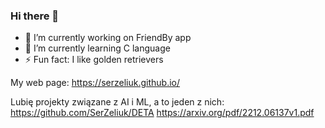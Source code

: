 ### Hi there 👋

- 🔭 I’m currently working on FriendBy app
- 🌱 I’m currently learning C language
- ⚡ Fun fact: I like golden retrievers

My web page: https://serzeliuk.github.io/

Lubię projekty związane z AI i ML, a to jeden z nich:
https://github.com/SerZeliuk/DETA
https://arxiv.org/pdf/2212.06137v1.pdf

<!--
